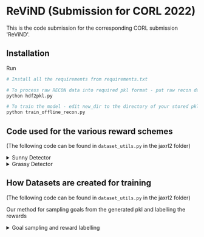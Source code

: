 # ReViND (Submission for CORL 2022)

This is the code submission for the corresponding CORL submission 'ReViND'.

## Installation

Run
```bash
# Install all the requirements from requirements.txt

# To process raw RECON data into required pkl format - put raw recon data in the relative folder ../recon_release
python hdf2pkl.py

# To train the model - edit new_dir to the directory of your stored pkl file
python train_offline_recon.py
```

## Code used for the various reward schemes ##

(The following code can be found in `dataset_utils.py` in the jaxrl2 folder)

<details><summary> Sunny Detector </summary>
<p>

**Description:** Assigns a float representing how "sunny" an image is based on the bottom middle third of the image. To allow for this, we first convert the image from RGB to HSV. We then check which pixels are in a certain _value_ range.

```python
def sunny_detector(img):
    low_val = np.array([0, 0, 100])
    high_val = np.array([255, 255, 255])
    img_hsv = cv2.cvtColor(img, cv2.COLOR_RGB2HSV)
    img_sunny = cv2.inRange(img_hsv, low_val, high_val)
    # make top half of img_sunny 0
    img_sunny[:int(img_sunny.shape[0] * 2. / 3), :] = 0

    # make left third of img_sunny 0
    img_sunny[:, :int(img_sunny.shape[1] * 1. / 3)] = 0
    # make right third of img_sunny 0
    img_sunny[:, int(img_sunny.shape[1] * 2. / 3):] = 0

    mask = img_sunny > 0
    # create new image with img_sunny and img
    img_out = np.zeros(img.shape, dtype=np.uint8)
    img_out[:, :] = img[:, :]
    for i in range(3):
        img_out[mask, i] = img_sunny[mask]
    # return true if number of non zero mask elements greater than half
    pred = np.sum(mask) > int(mask.size / 27.)
    return float(pred)
```

</p>
</details>


<details><summary> Grassy Detector </summary>
<p>

**Description:** Assigns a float representing how "grassy" an image is based on the bottom middle third of the image. To allow for this, we first convert the image from RGB to HSV. We then check which pixels are in a certain _hue_ range.

```python
def grass_detector(img):
    low_val = np.array([28, 50, 0])
    high_val = np.array([86, 255, 255])
    img_hsv = cv2.cvtColor(img, cv2.COLOR_RGB2HSV)
    img_grass = cv2.inRange(img_hsv, low_val, high_val)
    # make top half of img_grass 0
    img_grass[:int(img_grass.shape[0] * 2. / 3), :] = 0

    # make left third of img_grass 0
    img_grass[:, :int(img_grass.shape[1] * 1. / 3)] = 0
    # make right third of img_grass 0
    img_grass[:, int(img_grass.shape[1] * 2. / 3):] = 0

    mask = img_grass > 0
    # create new image with img_grass and img
    img_out = np.zeros(img.shape, dtype=np.uint8)
    img_out[:, :] = img[:, :]
    img_out[mask, 1] = img_grass[mask]
    # return true if number of non zero mask elements greater than half
    pred = np.sum(mask) > int(mask.size / 27.)
    return float(pred)
```
</p>
</details>

## How Datasets are created for training ##

(The following code can be found in `dataset_utils.py` in the jaxrl2 folder)


Our method for sampling goals from the generated pkl and labelling the rewards

<details><summary> Goal sampling and reward labelling </summary>
<p>

```python
for i in indx:
    if self.dones_float[i] == 1:
        r = 0
        currobs.append(self.observations[i])
        nextobs.append(self.next_observations[i])
        reward.append(r)
        mask.append(0)

    else:
        traji = self.traj_index[i]
        traj = self.trajs[traji[0]][0]

        rot = self.trajs[traji[0]][1][traji[1]]
        nextrot = self.trajs[traji[0]][1][traji[1] + 1]

        end = min(
            len(traj) - 3,
            random.randint(traji[1] + 10, traji[1] + 50))

        if end == traji[1] + 1:
            mask.append(0)
        else:
            mask.append(1)

        goalpt = traj[end]
        currpt = traj[traji[1]]
        nextpt = traj[traji[1] + 1]

        r = -1 + (0.75 *
                  sunny_detector(self.image_observations[i]))
        currpolar = euc2polar(currpt, goalpt, rot)
        nextpolar = euc2polar(nextpt, goalpt, nextrot)

        currobs.append(np.array(currpolar))
        nextobs.append(np.array(nextpolar))
        reward.append(r)
```
</p>
</details>





